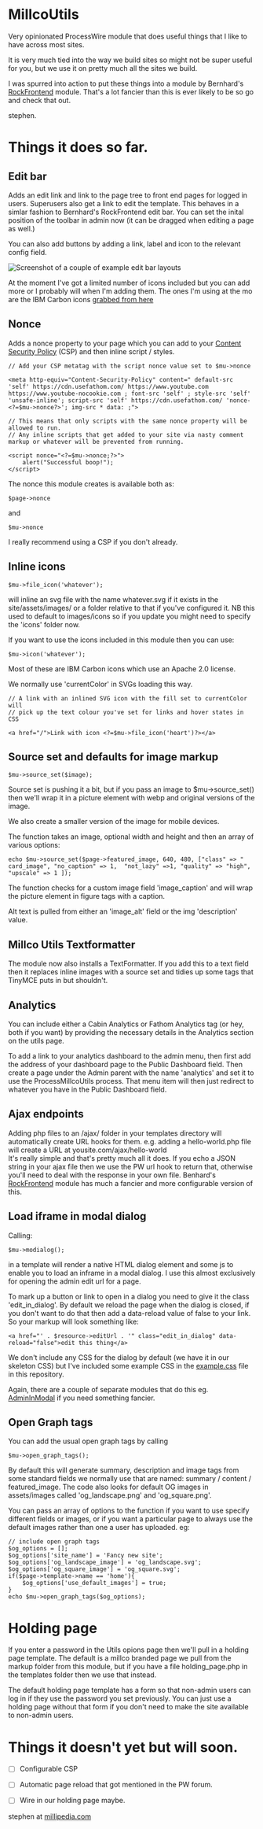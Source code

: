 # MillcoUtils

Very opinionated ProcessWire module that does useful things that I like to have across most sites. 

It is very much tied into the way we build sites so might not be super useful for you, but we use it on pretty much all the sites we build.

I was spurred into action to put these things into a module by Bernhard's [RockFrontend](https://processwire.com/modules/rock-frontend/) module. That's a lot fancier than this is ever likely to be so go and check that out.

stephen.

# Things it does so far.

## Edit bar

Adds an edit link and link to the page tree to front end pages for logged in users. Superusers also get a link to edit the template. This behaves in a simlar fashion to Bernhard's RockFrontend edit bar. You can set the inital position of the toolbar in admin now (it can be dragged when editing a page as well.)

You can also add buttons by adding a link, label and icon to the relevant config field. 

![Screenshot of a couple of example edit bar layouts](edit_bar_examples.png)

At the moment I've got a limited number of icons included but you can add more or I probably will when I'm adding them. The ones I'm using at the mo are the IBM Carbon icons [grabbed from here](https://icon-sets.iconify.design/carbon/)   

## Nonce

Adds a nonce property to your page which you can add to your [Content Security Policy](https://developer.mozilla.org/en-US/docs/Web/HTTP/CSP) (CSP) and then inline script / styles.

    // Add your CSP metatag with the script nonce value set to $mu->nonce  

	<meta http-equiv="Content-Security-Policy" content=" default-src  'self' https://cdn.usefathom.com/ https://www.youtube.com https://www.youtube-nocookie.com ; font-src 'self' ; style-src 'self' 'unsafe-inline'; script-src 'self' https://cdn.usefathom.com/ 'nonce-<?=$mu->nonce?>'; img-src * data: ;">

	// This means that only scripts with the same nonce property will be allowed to run. 
	// Any inline scripts that get added to your site via nasty comment markup or whatever will be prevented from running.  

	<script nonce="<?=$mu->nonce;?>">
		alert("Successful boop!");
	</script>

The nonce this module creates is available both as:

	$page->nonce

and

	$mu->nonce

I really recommend using a CSP if you don't already.

## Inline icons

	$mu->file_icon('whatever');

will inline an svg file with the name whatever.svg if it exists in the site/assets/images/ or a folder relative to that if you've configured it. NB this used to default to images/icons so if you update you might need to specify the 'icons' folder now.

If you want to use the icons included in this module then you can use:

	$mu->icon('whatever');

Most of these are IBM Carbon icons which use an Apache 2.0 license.
 
We normally use 'currentColor' in SVGs loading this way.

	// A link with an inlined SVG icon with the fill set to currentColor will
	// pick up the text colour you've set for links and hover states in CSS  

	<a href="/">Link with icon <?=$mu->file_icon('heart')?></a>

## Source set and defaults for image markup

	$mu->source_set($image);

Source set is pushing it a bit, but if you pass an image to $mu->source_set() then we'll wrap it in a picture element with webp and original versions of the image. 

We also create a smaller version of the image for mobile devices.

The function takes an image, optional width and height and then an array of various options:

	echo $mu->source_set($page->featured_image, 640, 480, ["class" => " card_image", "no_caption" => 1,  "not_lazy" =>1, "quality" => "high", "upscale" => 1 ]);

The function checks for a custom image field 'image_caption' and will wrap the picture element in figure tags with a caption.

Alt text is pulled from either an 'image_alt' field or the img 'description' value.

## Millco Utils Textformatter

The module now also installs a TextFormatter. If you add this to a text field then it replaces inline images with a source set and tidies up some tags that TinyMCE puts in but shouldn't.

## Analytics

You can include either a Cabin Analytics or Fathom Analytics tag (or hey, both if you want) by providing the necessary details in the Analytics section on the utils page.

To add a link to your analytics dashboard to the admin menu, then first add the address of your dashboard page to the Public Dashboard field. Then create a page under the Admin parent with the name 'analytics' and set it to use the ProcessMillcoUtils process. That menu item will then just redirect to whatever you have in the Public Dashboard field.

## Ajax endpoints

Adding php files to an /ajax/ folder in your templates directory will automatically create URL hooks for them. e.g. adding a hello-world.php file will create a URL at yousite.com/ajax/hello-world  
It's really simple and that's pretty much all it does. If you echo a JSON string in your ajax file then we use the PW url hook to return that, otherwise you'll need to deal with the response in your own file.
Benhard's [RockFrontend](https://processwire.com/modules/rock-frontend/) module has much a fancier and more configurable version of this.

## Load iframe in modal dialog

Calling:

	$mu->modialog();

in a template will render a native HTML dialog element and some js to enable you to load an inframe in a modal dialog. 
I use this almost exclusively for opening the admin edit url for a page.

To mark up a button or link to open in a dialog you need to give it the class 'edit_in_dialog'. By default we reload the page when the dialog is closed, if you don't want to do that then add a data-reload value of false to your link. So your markup will look something like:

	<a href="' . $resource->editUrl . '" class="edit_in_dialog" data-reload="false">edit this thing</a>

We don't include any CSS for the dialog by default (we have it in our skeleton CSS) but I've included some example CSS in the [example.css](example.css) file in this repository.

Again, there are a couple of separate modules that do this  eg. [AdminInModal](https://github.com/MetaTunes/AdminInModal) if you need something fancier.

## Open Graph tags

You can add the usual open graph tags by calling

	$mu->open_graph_tags();

By default this will generate summary, description and image tags from some standard fields we normally use that are named: summary / content / featured_image.
The code also looks for default OG images in assets/images called 'og_landscape.png' and 'og_square.png'. 

You can pass an array of options to the function if you want to use specify different fields or images, or if you want a particular page to always use the default images rather than one a user has uploaded. eg:

	// include open graph tags
	$og_options = [];
	$og_options['site_name'] = 'Fancy new site';
	$og_options['og_landscape_image'] = 'og_landscape.svg';
	$og_options['og_square_image'] = 'og_square.svg';
	if($page->template->name == 'home'){
		$og_options['use_default_images'] = true;
	}
	echo $mu->open_graph_tags($og_options);

# Holding page

If you enter a password in the Utils opions page then we'll pull in a holding page template. The default is a millco branded page we pull from the markup folder from this module, but if you have a file holding_page.php in the templates folder then we use that instead.

The default holding page template has a form so that non-admin users can log in if they use the password you set previously. You can just use a holding page without that form if you don't need to make the site available to non-admin users.
	
# Things it doesn't yet but will soon.	

- [ ] Configurable CSP
- [ ] Automatic page reload that got mentioned in the PW forum.
- [ ] Wire in our holding page maybe.


stephen at [millipedia.com](https://millipedia.com)